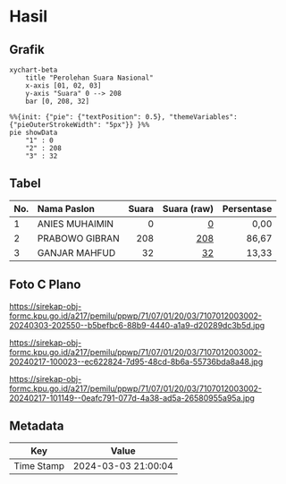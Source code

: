 # Hasil

## Grafik

```mermaid
xychart-beta
    title "Perolehan Suara Nasional"
    x-axis [01, 02, 03]
    y-axis "Suara" 0 --> 208
    bar [0, 208, 32]
```

```mermaid
%%{init: {"pie": {"textPosition": 0.5}, "themeVariables": {"pieOuterStrokeWidth": "5px"}} }%%
pie showData
    "1" : 0
    "2" : 208
    "3" : 32
```

## Tabel

| No. | Nama Paslon    | Suara | Suara (raw) | Persentase |
|:--- |:-------------- | -----:| -----------:| ----------:|
| 1   | ANIES MUHAIMIN | 0     | [0][p-1]    | 0,00       |
| 2   | PRABOWO GIBRAN | 208   | [208][p-2]  | 86,67      |
| 3   | GANJAR MAHFUD  | 32    | [32][p-3]   | 13,33      |


[p-1]: https://github.com/gigit-pemilu/pemilu-2024/blob/main/pilpres/hitung-suara/sub/71-sulawesi-utara/sub/07-minahasa-tenggara/sub/01-ratahan/sub/2003-rasi/sub/002-tps/sub/paslon-1.txt
[p-2]: https://github.com/gigit-pemilu/pemilu-2024/blob/main/pilpres/hitung-suara/sub/71-sulawesi-utara/sub/07-minahasa-tenggara/sub/01-ratahan/sub/2003-rasi/sub/002-tps/sub/paslon-2.txt
[p-3]: https://github.com/gigit-pemilu/pemilu-2024/blob/main/pilpres/hitung-suara/sub/71-sulawesi-utara/sub/07-minahasa-tenggara/sub/01-ratahan/sub/2003-rasi/sub/002-tps/sub/paslon-3.txt

## Foto C Plano

https://sirekap-obj-formc.kpu.go.id/a217/pemilu/ppwp/71/07/01/20/03/7107012003002-20240303-202550--b5befbc6-88b9-4440-a1a9-d20289dc3b5d.jpg

https://sirekap-obj-formc.kpu.go.id/a217/pemilu/ppwp/71/07/01/20/03/7107012003002-20240217-100023--ec622824-7d95-48cd-8b6a-55736bda8a48.jpg

https://sirekap-obj-formc.kpu.go.id/a217/pemilu/ppwp/71/07/01/20/03/7107012003002-20240217-101149--0eafc791-077d-4a38-ad5a-26580955a95a.jpg


## Metadata

| Key        | Value               |
| ---------- | ------------------- |
| Time Stamp | 2024-03-03 21:00:04 |



